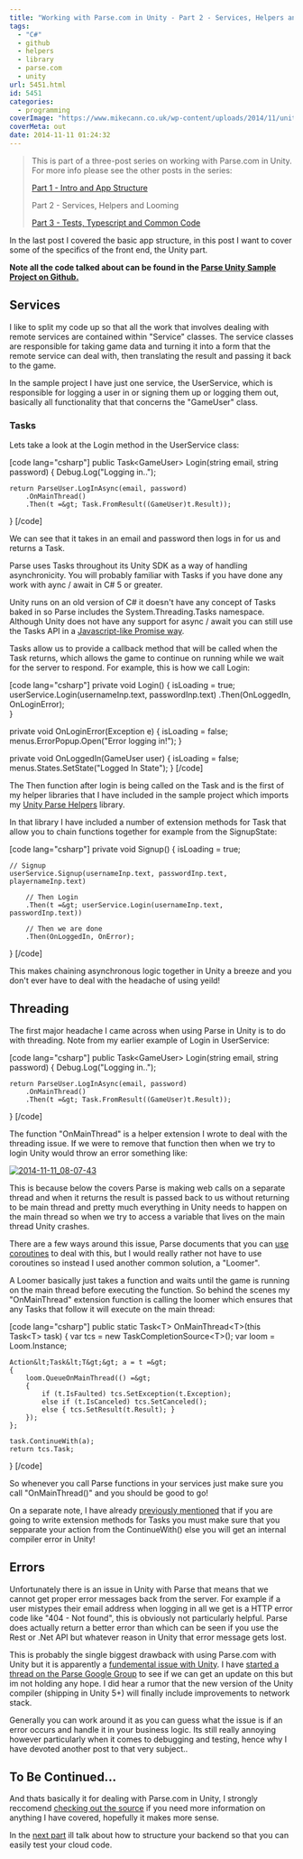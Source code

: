 ```yaml
---
title: "Working with Parse.com in Unity - Part 2 - Services, Helpers and Looming"
tags:
  - "C#"
  - github
  - helpers
  - library
  - parse.com
  - unity
url: 5451.html
id: 5451
categories:
  - programming
coverImage: "https://www.mikecann.co.uk/wp-content/uploads/2014/11/unityparse1.png"
coverMeta: out
date: 2014-11-11 01:24:32
---
```


> This is part of a three-post series on working with Parse.com in Unity. For more info please see the other posts in the series:
>
> [Part 1 - Intro and App Structure](https://www.mikecann.co.uk/programming/working-with-parse-com-in-unity-3d-part-1-intro-and-app-structure/)
>
> Part 2 - Services, Helpers and Looming
>
> [Part 3 - Tests, Typescript and Common Code](https://www.mikecann.co.uk/programming/working-with-parse-com-in-unity-part-3-tests-typescript-and-common-code/)

<!-- more -->

In the last post I covered the basic app structure, in this post I want to cover some of the specifics of the front end, the Unity part.

**Note all the code talked about can be found in the [Parse Unity Sample Project on Github.](https://github.com/mikecann/ParseUnitySampleProject)**

## Services

I like to split my code up so that all the work that involves dealing with remote services are contained within "Service" classes. The service classes are responsible for taking game data and turning it into a form that the remote service can deal with, then translating the result and passing it back to the game.

In the sample project I have just one service, the UserService, which is responsible for logging a user in or signing them up or logging them out, basically all functionality that that concerns the "GameUser" class.

### Tasks

Lets take a look at the Login method in the UserService class:

[code lang="csharp"]
public Task&lt;GameUser&gt; Login(string email, string password)
{
Debug.Log(&quot;Logging in..&quot;);

    return ParseUser.LogInAsync(email, password)
    	.OnMainThread()
    	.Then(t =&gt; Task.FromResult((GameUser)t.Result));

}
[/code]

We can see that it takes in an email and password then logs in for us and returns a Task<GameUser>.

Parse uses Tasks throughout its Unity SDK as a way of handling asynchronicity. You will probably familiar with Tasks if you have done any work with aync / await in C# 5 or greater.

Unity runs on an old version of C# it doesn't have any concept of Tasks baked in so Parse includes the System.Threading.Tasks namespace. Although Unity does not have any support for async / await you can still use the Tasks API in a [Javascript-like Promise way](https://www.html5rocks.com/en/tutorials/es6/promises/).

Tasks allow us to provide a callback method that will be called when the Task returns, which allows the game to continue on running while we wait for the server to respond. For example, this is how we call Login:

[code lang="csharp"]
private void Login()
{
isLoading = true;
userService.Login(usernameInp.text, passwordInp.text)
.Then(OnLoggedIn, OnLoginError);  
}

private void OnLoginError(Exception e)
{
isLoading = false;
menus.ErrorPopup.Open(&quot;Error logging in!&quot;);
}

private void OnLoggedIn(GameUser user)
{
isLoading = false;  
 menus.States.SetState(&quot;Logged In State&quot;);
}
[/code]

The Then function after login is being called on the Task<GameUser> and is the first of my helper libraries that I have included in the sample project which imports my [Unity Parse Helpers](https://github.com/mikecann/Unity-Parse-Helpers) library.

In that library I have included a number of extension methods for Task that allow you to chain functions together for example from the SignupState:

[code lang="csharp"]
private void Signup()
{
isLoading = true;

    // Signup
    userService.Signup(usernameInp.text, passwordInp.text, playernameInp.text)

    	// Then Login
    	.Then(t =&gt; userService.Login(usernameInp.text, passwordInp.text))

    	// Then we are done
    	.Then(OnLoggedIn, OnError);

}
[/code]

This makes chaining asynchronous logic together in Unity a breeze and you don't ever have to deal with the headache of using yeild!

## Threading

The first major headache I came across when using Parse in Unity is to do with threading. Note from my earlier example of Login in UserService:

[code lang="csharp"]
public Task&lt;GameUser&gt; Login(string email, string password)
{
Debug.Log(&quot;Logging in..&quot;);

    return ParseUser.LogInAsync(email, password)
    	.OnMainThread()
    	.Then(t =&gt; Task.FromResult((GameUser)t.Result));

}
[/code]

The function "OnMainThread" is a helper extension I wrote to deal with the threading issue. If we were to remove that function then when we try to login Unity would throw an error something like:

[![2014-11-11_08-07-43](https://www.mikecann.co.uk/wp-content/uploads/2014/11/2014-11-11_08-07-43.png)](https://www.mikecann.co.uk/wp-content/uploads/2014/11/2014-11-11_08-07-43.png)

This is because below the covers Parse is making web calls on a separate thread and when it returns the result is passed back to us without returning to be main thread and pretty much everything in Unity needs to happen on the main thread so when we try to access a variable that lives on the main thread Unity crashes.

There are a few ways around this issue, Parse documents that you can [use coroutines](https://www.parse.com/docs/unity_guide#tasks-coroutines) to deal with this, but I would really rather not have to use coroutines so instead I used another common solution, a "Loomer".

A Loomer basically just takes a function and waits until the game is running on the main thread before executing the function. So behind the scenes my "OnMainThread" extension function is calling the loomer which ensures that any Tasks that follow it will execute on the main thread:

[code lang="csharp"]
public static Task&lt;T&gt; OnMainThread&lt;T&gt;(this Task&lt;T&gt; task)
{
var tcs = new TaskCompletionSource&lt;T&gt;();
var loom = Loom.Instance;

    Action&lt;Task&lt;T&gt;&gt; a = t =&gt;
    {
    	loom.QueueOnMainThread(() =&gt;
    	{
    		if (t.IsFaulted) tcs.SetException(t.Exception);
    		else if (t.IsCanceled) tcs.SetCanceled();
    		else { tcs.SetResult(t.Result); }
    	});
    };

    task.ContinueWith(a);
    return tcs.Task;

}
[/code]

So whenever you call Parse functions in your services just make sure you call "OnMainThread()" and you should be good to go!

On a separate note, I have already [previously mentioned](https://www.mikecann.co.uk/programming/fixing-unitys-internal-compiler-error/) that if you are going to write extension methods for Tasks you must make sure that you sepparate your action from the ContinueWith() else you will get an internal compiler error in Unity!

## Errors

Unfortunately there is an issue in Unity with Parse that means that we cannot get proper error messages back from the server. For example if a user mistypes their email address when logging in all we get is a HTTP error code like "404 - Not found", this is obviously not particularly helpful. Parse does actually return a better error than which can be seen if you use the Rest or .Net API but whatever reason in Unity that error message gets lost.

This is probably the single biggest drawback with using Parse.com with Unity but it is apparently a [fundemental issue with Unity](https://www.parse.com/questions/unity-sdk-handling-errors). I have [started a thread on the Parse Google Group](https://groups.google.com/forum/#!topic/parse-developers/s4tw8iiSpAA) to see if we can get an update on this but im not holding any hope. I did hear a rumor that the new version of the Unity compiler (shipping in Unity 5+) will finally include improvements to network stack.

Generally you can work around it as you can guess what the issue is if an error occurs and handle it in your business logic. Its still really annoying however particularly when it comes to debugging and testing, hence why I have devoted another post to that very subject..

## To Be Continued...

And thats basically it for dealing with Parse.com in Unity, I strongly reccomend [checking out the source](https://github.com/mikecann/ParseUnitySampleProject) if you need more information on anything I have covered, hopefully it makes more sense.

In the [next part](https://www.mikecann.co.uk/programming/working-with-parse-com-in-unity-part-3-tests-typescript-and-common-code/) ill talk about how to structure your backend so that you can easily test your cloud code.
